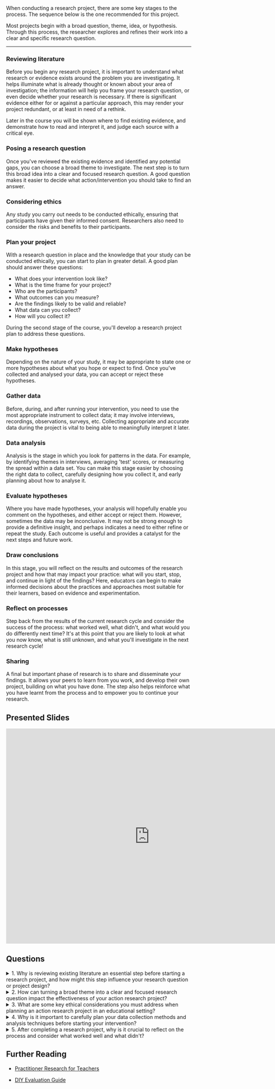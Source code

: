 <!-- ![Flowchart](images/4853380320_492f9dce63_b.jpg ':class=banner-image') -->


<div class="abstract">When conducting a research project, there are some key stages to the process. The sequence below is the one recommended for this project.

Most projects begin with a broad question, theme, idea, or hypothesis. Through this process, the researcher explores and refines their work into a clear and specific research question.
</div>

---

### Reviewing literature

Before you begin any research project, it is important to understand what research or evidence exists around the problem you are investigating. It helps illuminate what is already thought or known about your area of investigation; the information will help you frame your research question, or even decide whether your research is necessary. If there is significant evidence either for or
against a particular approach, this may render your project redundant, or at least in need of a rethink.

Later in the course you will be shown where to find existing evidence, and demonstrate how to read and interpret it, and judge each source with a critical eye.

### Posing a research question

Once you've reviewed the existing evidence and identified any potential gaps, you can choose a broad theme to investigate. The next step is to turn this broad idea into a clear and focused research question. A good question makes it easier to decide what action/intervention you should take to find an answer.

### Considering ethics

Any study you carry out needs to be conducted ethically, ensuring that participants have given their informed consent.  Researchers also need to consider the risks and benefits to their participants.

### Plan your project

With a research question in place and the knowledge that your study can be conducted ethically, you can start to plan in greater detail. A good plan should answer these questions:

- What does your intervention look like?
- What is the time frame for your project?
- Who are the participants?
- What outcomes can you measure?
- Are the findings likely to be valid and reliable?
- What data can you collect?
- How will you collect it?

During the second stage of the course, you'll develop a research project plan to address these questions.

### Make hypotheses

Depending on the nature of your study, it may be appropriate to state one or more hypotheses about what you hope or expect to find. Once you've collected and analysed your data, you can accept or reject these hypotheses.

### Gather data

Before, during, and after running your intervention, you need to use the most appropriate instrument to collect data; it may involve interviews, recordings, observations, surveys, etc. Collecting appropriate and accurate data during the project is vital to being able to meaningfully interpret it later.

### Data analysis

Analysis is the stage in which you look for patterns in the data. For example, by identifying themes in interviews, averaging 'test' scores, or measuring the spread within a data set. You can make this stage easier by choosing the right data to collect, carefully designing how you collect it, and early planning about how to analyse it.

### Evaluate hypotheses

Where you have made hypotheses, your analysis will hopefully enable you comment on the hypotheses, and either accept or reject them. However, sometimes the data may be inconclusive. It may not be strong enough to provide a definitive insight, and perhaps indicates a need to either refine or repeat the study. Each outcome is useful and provides a catalyst for the next steps and future work.

### Draw conclusions

In this stage, you will reflect on the results and outcomes of the research project and how that may impact your practice: what will you start, stop, and continue in light of the findings? Here, educators can begin to make informed decisions about the practices and approaches most suitable for their learners, based on evidence and experimentation.

### Reflect on processes

Step back from the results of the current research cycle and consider the success of the process: what worked well, what didn't, and what would you do differently next time? It's at this point that you are likely to look at what you now know, what is still unknown, and what you'll investigate in the next research cycle!

### Sharing

A final but important phase of research is to share and disseminate your findings. It allows your peers to learn from you work, and develop their own project, building on what you have done. The step also helps reinforce what you have learnt from the process and to empower you to continue your research.

<!--


## CPT-363 UX Design Process/Toolkit
![UX Design Process/Toolkit](images/ux-toolkit-8-no-numbers.png)

## Downloads
[Product Reaction Cards](https://sso.canvaslms.com/courses/1924881/files/folder/Downloads/Product%20Reaction%20Cards)  

## Assignments
[Course Reflection Log](https://sso.canvaslms.com/courses/1413912/assignments/9519528)  

## Quick Quiz
<iframe src="https://h5p.org/h5p/embed/214115" width="728" height="278" frameborder="0" allowfullscreen="allowfullscreen" allow="geolocation *; microphone *; camera *; midi *; encrypted-media *" title="User-Centered Design"></iframe><script src="https://h5p.org/sites/all/modules/h5p/library/js/h5p-resizer.js" charset="UTF-8"></script>

-->
## Presented Slides  
<div class="video-container-16by9"><iframe src="https://docs.google.com/presentation/d/1qfyhy5Ib2Pt37qnQrOeSanX4vKUzmFzPuoWV-H4Rq_4/embed?slide=id.p?start=false&loop=false&delayms=3000" frameborder="0" width=780" height="585" allowfullscreen="true" mozallowfullscreen="true" webkitallowfullscreen="true"></iframe></div>


## Questions

<div class="accordion">
<details>
<summary>1. Why is reviewing existing literature an essential step before starting a research project, and how might this step influence your research question or project design?</summary>

- A) It helps to quickly finish the project.
- B) It ensures you understand existing evidence and identifies gaps or redundancies in your area of investigation.
- C) It allows you to copy previous research questions directly.
- D) It primarily helps in finding funding opportunities.
<details>
<summary>Answer:</summary>
<strong>B</strong> <em>Reviewing literature helps you understand what is already known about your topic, frame your research question, and determine if your project is necessary or needs a rethink based on existing evidence.</em>
</details>
</details>

<details>
<summary>2. How can turning a broad theme into a clear and focused research question impact the effectiveness of your action research project?</summary>

- A) It simplifies the project by eliminating the need for data collection.
- B) It makes it easier to design specific interventions and measure outcomes effectively.
- C) It allows for more subjective interpretations of the results.
- D) It ensures the research is only theoretical without practical applications.
<details>
<summary>Answer:</summary>
<strong>B</strong> <em>A clear and focused research question helps in designing targeted interventions and measuring their impact accurately, leading to more effective action research.</em>
</details>
</details>

<details>
<summary>3. What are some key ethical considerations you must address when planning an action research project in an educational setting?</summary>

- A) Ensuring participants receive financial compensation.
- B) Making sure the study is conducted quickly.
- C) Obtaining informed consent and considering the risks and benefits to participants.
- D) Using complex statistical methods.
<details>
<summary>Answer:</summary>
<strong>C</strong> <em>Ethical considerations involve ensuring that participants are fully informed and consent to the study, and that their well-being is protected by considering the risks and benefits of the research.</em>
</details>
</details>

<details>
<summary>4. Why is it important to carefully plan your data collection methods and analysis techniques before starting your intervention?</summary>

- A) It allows you to collect as much data as possible without focusing on relevance.
- B) It ensures the data collected is appropriate, accurate, and can be meaningfully interpreted later.
- C) It simplifies the process by using only surveys.
- D) It focuses mainly on collecting quantitative data.
<details>
<summary>Answer:</summary>
<strong>B</strong> <em>Proper planning of data collection and analysis methods ensures that the data you gather is relevant and can be analyzed to provide meaningful insights, supporting the validity and reliability of your findings.</em>
</details>
</details>

<details>
<summary>5. After completing a research project, why is it crucial to reflect on the process and consider what worked well and what didn't?</summary>

- A) It helps to immediately start a new project without considering previous outcomes.
- B) It allows for the identification of successes and areas for improvement, informing future research cycles.
- C) It ensures that the research findings are kept confidential.
- D) It eliminates the need for sharing results with others.
<details>
<summary>Answer:</summary>
<strong>B</strong> <em>Reflecting on the research process helps you understand what worked and what didn't, providing valuable insights for improving future research efforts and ensuring continuous development and learning.</em>
</details>
</details>
</div>

## Further Reading  

<div class="card-container">

- <a target="_blank" href="\assets\docs\practitioner-research-for-teachers-ch5.pdf">Practitioner Research for Teachers</a> &nbsp; <i class="fas fa-file-pdf"></i>

- <a target="_blank" href="assets\docs\EEF_DIY_Evaluation_Guide_(2013).pdf">DIY Evaluation Guide</a> &nbsp; <i class="fas fa-file-pdf"></i>

</div>

